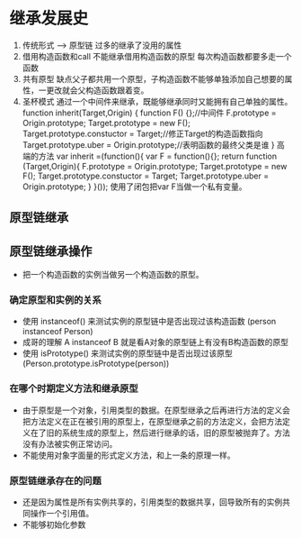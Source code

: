 # 继承发展史

1. 传统形式   --> 原型链
    过多的继承了没用的属性
2. 借用构造函数和call
    不能继承借用构造函数的原型
    每次构造函数都要多走一个函数
3. 共有原型
    缺点父子都共用一个原型，子构造函数不能够单独添加自己想要的属性，一更改就会父构造函数跟着变。
4. 圣杯模式
    通过一个中间件来继承，既能够继承同时又能拥有自己单独的属性。
    function inherit(Target,Origin) {
        function F() {};//中间件
        F.prototype = Origin.prototype;
        Target.prototype = new F();
        Target.prototype.constuctor = Target;//修正Target的构造函数指向
        Target.prototype.uber = Origin.prototype;//表明函数的最终父类是谁
    }
    高端的方法
    var inherit =(function(){
        var F  = function(){};
        return function (Target,Origin){
            F.prototype = Origin.prototype;
            Target.prototype = new F();
            Target.prototype.constuctor = Target;
            Target.prototype.uber = Origin.prototype;
        }
    }());
使用了闭包把var F当做一个私有变量。

## 原型链继承

## 原型链继承操作

* 把一个构造函数的实例当做另一个构造函数的原型。

### 确定原型和实例的关系

* 使用 instanceof() 来测试实例的原型链中是否出现过该构造函数 (person instanceof Person)
* 成哥的理解 A instanceof B 就是看A对象的原型链上有没有B构造函数的原型
* 使用 isPrototype() 来测试实例的原型链中是否出现过该原型(Person.prototype.isPrototype(person))

### 在哪个时期定义方法和继承原型

* 由于原型是一个对象，引用类型的数据。在原型继承之后再进行方法的定义会把方法定义在正在被引用的原型上，在原型继承之前的方法定义，会把方法定义在了旧的系统生成的原型上，然后进行继承的话，旧的原型被抛弃了。方法没有办法被实例正常访问。
* 不能使用对象字面量的形式定义方法，和上一条的原理一样。

### 原型链继承存在的问题

* 还是因为属性是所有实例共享的，引用类型的数据共享，回导致所有的实例共同操作一个引用值。
* 不能够初始化参数
